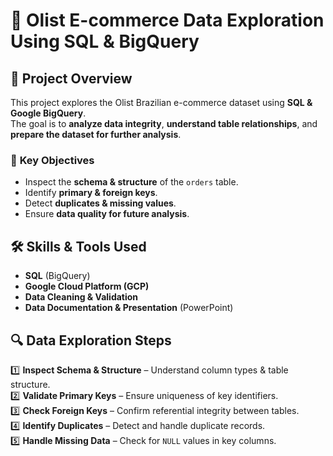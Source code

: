 # 🛒 Olist E-commerce Data Exploration Using SQL & BigQuery
## 📌 Project Overview
This project explores the Olist Brazilian e-commerce dataset using **SQL & Google BigQuery**.  
The goal is to **analyze data integrity**, **understand table relationships**, and **prepare the dataset for further analysis**.  

### 🎯 **Key Objectives**
- Inspect the **schema & structure** of the `orders` table.
- Identify **primary & foreign keys**.
- Detect **duplicates & missing values**.
- Ensure **data quality for future analysis**.
## 🛠 Skills & Tools Used  
- **SQL** (BigQuery)  
- **Google Cloud Platform (GCP)**  
- **Data Cleaning & Validation**  
- **Data Documentation & Presentation** (PowerPoint)  
## 🔍 Data Exploration Steps
1️⃣ **Inspect Schema & Structure** – Understand column types & table structure.  
2️⃣ **Validate Primary Keys** – Ensure uniqueness of key identifiers.  
3️⃣ **Check Foreign Keys** – Confirm referential integrity between tables.  
4️⃣ **Identify Duplicates** – Detect and handle duplicate records.  
5️⃣ **Handle Missing Data** – Check for `NULL` values in key columns.  
